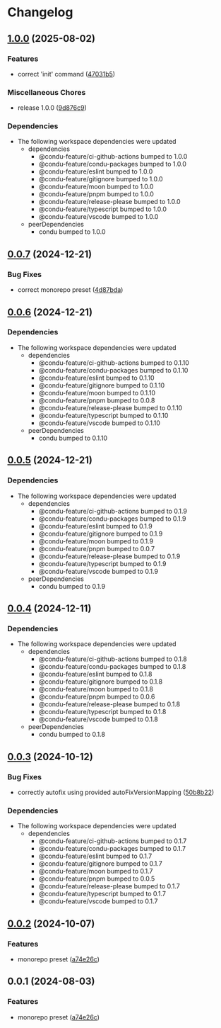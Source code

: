 # Changelog

## [1.0.0](https://github.com/niieani/condu/compare/@condu-preset/monorepo@0.0.7...@condu-preset/monorepo@1.0.0) (2025-08-02)


### Features

* correct 'init' command ([47031b5](https://github.com/niieani/condu/commit/47031b50bce48a2cdbb8725a397f3f09235d76b3))


### Miscellaneous Chores

* release 1.0.0 ([9d876c9](https://github.com/niieani/condu/commit/9d876c9fba8dbc305ac5be25e6f4fda47d6400b9))


### Dependencies

* The following workspace dependencies were updated
  * dependencies
    * @condu-feature/ci-github-actions bumped to 1.0.0
    * @condu-feature/condu-packages bumped to 1.0.0
    * @condu-feature/eslint bumped to 1.0.0
    * @condu-feature/gitignore bumped to 1.0.0
    * @condu-feature/moon bumped to 1.0.0
    * @condu-feature/pnpm bumped to 1.0.0
    * @condu-feature/release-please bumped to 1.0.0
    * @condu-feature/typescript bumped to 1.0.0
    * @condu-feature/vscode bumped to 1.0.0
  * peerDependencies
    * condu bumped to 1.0.0

## [0.0.7](https://github.com/niieani/condu/compare/@condu-preset/monorepo@0.0.6...@condu-preset/monorepo@0.0.7) (2024-12-21)


### Bug Fixes

* correct monorepo preset ([4d87bda](https://github.com/niieani/condu/commit/4d87bda8b6d439f0f913d55e256ffc34f9e0f030))

## [0.0.6](https://github.com/niieani/condu/compare/@condu-preset/monorepo@0.0.5...@condu-preset/monorepo@0.0.6) (2024-12-21)


### Dependencies

* The following workspace dependencies were updated
  * dependencies
    * @condu-feature/ci-github-actions bumped to 0.1.10
    * @condu-feature/condu-packages bumped to 0.1.10
    * @condu-feature/eslint bumped to 0.1.10
    * @condu-feature/gitignore bumped to 0.1.10
    * @condu-feature/moon bumped to 0.1.10
    * @condu-feature/pnpm bumped to 0.0.8
    * @condu-feature/release-please bumped to 0.1.10
    * @condu-feature/typescript bumped to 0.1.10
    * @condu-feature/vscode bumped to 0.1.10
  * peerDependencies
    * condu bumped to 0.1.10

## [0.0.5](https://github.com/niieani/condu/compare/@condu-preset/monorepo@0.0.4...@condu-preset/monorepo@0.0.5) (2024-12-21)


### Dependencies

* The following workspace dependencies were updated
  * dependencies
    * @condu-feature/ci-github-actions bumped to 0.1.9
    * @condu-feature/condu-packages bumped to 0.1.9
    * @condu-feature/eslint bumped to 0.1.9
    * @condu-feature/gitignore bumped to 0.1.9
    * @condu-feature/moon bumped to 0.1.9
    * @condu-feature/pnpm bumped to 0.0.7
    * @condu-feature/release-please bumped to 0.1.9
    * @condu-feature/typescript bumped to 0.1.9
    * @condu-feature/vscode bumped to 0.1.9
  * peerDependencies
    * condu bumped to 0.1.9

## [0.0.4](https://github.com/niieani/condu/compare/@condu-preset/monorepo@0.0.3...@condu-preset/monorepo@0.0.4) (2024-12-11)


### Dependencies

* The following workspace dependencies were updated
  * dependencies
    * @condu-feature/ci-github-actions bumped to 0.1.8
    * @condu-feature/condu-packages bumped to 0.1.8
    * @condu-feature/eslint bumped to 0.1.8
    * @condu-feature/gitignore bumped to 0.1.8
    * @condu-feature/moon bumped to 0.1.8
    * @condu-feature/pnpm bumped to 0.0.6
    * @condu-feature/release-please bumped to 0.1.8
    * @condu-feature/typescript bumped to 0.1.8
    * @condu-feature/vscode bumped to 0.1.8
  * peerDependencies
    * condu bumped to 0.1.8

## [0.0.3](https://github.com/niieani/condu/compare/@condu-preset/monorepo@0.0.2...@condu-preset/monorepo@0.0.3) (2024-10-12)


### Bug Fixes

* correctly autofix using provided autoFixVersionMapping ([50b8b22](https://github.com/niieani/condu/commit/50b8b22e17d8dead484bf3c77b106e4c7d11aee5))


### Dependencies

* The following workspace dependencies were updated
  * dependencies
    * @condu-feature/ci-github-actions bumped to 0.1.7
    * @condu-feature/condu-packages bumped to 0.1.7
    * @condu-feature/eslint bumped to 0.1.7
    * @condu-feature/gitignore bumped to 0.1.7
    * @condu-feature/moon bumped to 0.1.7
    * @condu-feature/pnpm bumped to 0.0.5
    * @condu-feature/release-please bumped to 0.1.7
    * @condu-feature/typescript bumped to 0.1.7
    * @condu-feature/vscode bumped to 0.1.7

## [0.0.2](https://github.com/niieani/condu/compare/@condu-preset/monorepo@0.0.1...@condu-preset/monorepo@0.0.2) (2024-10-07)


### Features

* monorepo preset ([a74e26c](https://github.com/niieani/condu/commit/a74e26ce955b0f048c2e6010a9224e00429a32f2))

## 0.0.1 (2024-08-03)


### Features

* monorepo preset ([a74e26c](https://github.com/niieani/condu/commit/a74e26ce955b0f048c2e6010a9224e00429a32f2))
